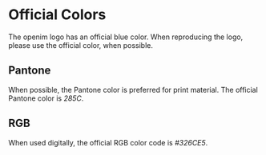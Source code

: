 # Official Colors

The openim logo has an official blue color.  When reproducing the logo, please use the official color, when possible.

## Pantone

When possible, the Pantone color is preferred for print material.  The official Pantone color is *285C*.

## RGB

When used digitally, the official RGB color code is *#326CE5*.
